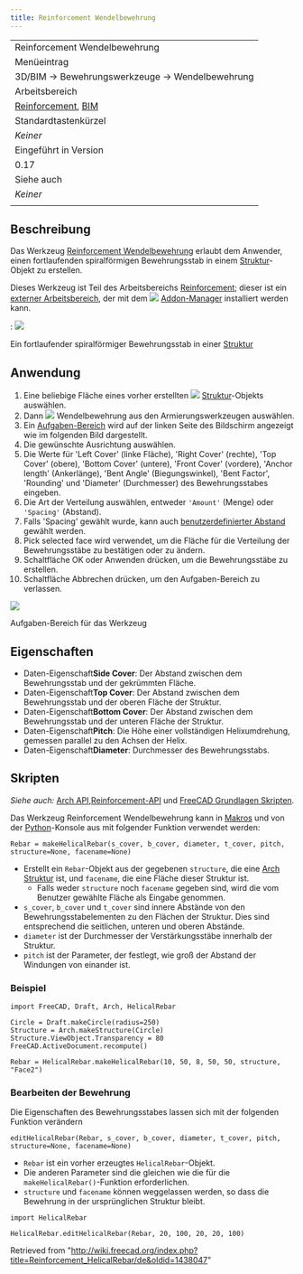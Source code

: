 ```yaml
---
title: Reinforcement Wendelbewehrung
---
```

|  |
| --- |
| Reinforcement Wendelbewehrung |
| Menüeintrag |
| 3D/BIM → Bewehrungswerkzeuge → Wendelbewehrung |
| Arbeitsbereich |
| [Reinforcement](/Reinforcement_Workbench/de "Reinforcement Workbench/de"), [BIM](/BIM_Workbench/de "BIM Workbench/de") |
| Standardtastenkürzel |
| *Keiner* |
| Eingeführt in Version |
| 0.17 |
| Siehe auch |
| *Keiner* |
|  |

## Beschreibung

Das Werkzeug [Reinforcement Wendelbewehrung](/Reinforcement_HelicalRebar "Reinforcement HelicalRebar") erlaubt dem Anwender, einen fortlaufenden spiralförmigen Bewehrungsstab in einem [Struktur](/Arch_Structure/de "Arch Structure/de")-Objekt zu erstellen.

Dieses Werkzeug ist Teil des Arbeitsbereichs [Reinforcement](/Reinforcement_Workbench/de "Reinforcement Workbench/de"); dieser ist ein [externer Arbeitsbereich](/External_workbenches/de "External workbenches/de"), der mit dem ![](/images/Std_AddonMgr.svg) [Addon-Manager](/Std_AddonMgr/de "Std AddonMgr/de") installiert werden kann.

:   ![](/images/Arch_Rebar_Helical_example.png)

Ein fortlaufender spiralförmiger Bewehrungsstab in einer [Struktur](/Arch_Structure/de "Arch Structure/de")

## Anwendung

1. Eine beliebige Fläche eines vorher erstellten ![](/images/Arch_Structure.svg) [Struktur](/Arch_Structure/de "Arch Structure/de")-Objekts auswählen.
2. Dann ![](/images/Reinforcement_HelicalRebar.svg) Wendelbewehrung aus den Armierungswerkzeugen auswählen.
3. Ein [Aufgaben-Bereich](/Task_panel/de "Task panel/de") wird auf der linken Seite des Bildschirm angezeigt wie im folgenden Bild dargestellt.
4. Die gewünschte Ausrichtung auswählen.
5. Die Werte für 'Left Cover' (linke Fläche), 'Right Cover' (rechte), 'Top Cover' (obere), 'Bottom Cover' (untere), 'Front Cover' (vordere), 'Anchor length' (Ankerlänge), 'Bent Angle' (Biegungswinkel), 'Bent Factor', 'Rounding' und 'Diameter' (Durchmesser) des Bewehrungsstabes eingeben.
6. Die Art der Verteilung auswählen, entweder `'Amount'` (Menge) oder `'Spacing'` (Abstand).
7. Falls 'Spacing' gewählt wurde, kann auch [benutzerdefinierter Abstand](/Reinforcement_Custom_Spacing/de "Reinforcement Custom Spacing/de") gewählt werden.
8. Pick selected face wird verwendet, um die Fläche für die Verteilung der Bewehrungsstäbe zu bestätigen oder zu ändern.
9. Schaltfläche OK oder Anwenden drücken, um die Bewehrungsstäbe zu erstellen.
10. Schaltfläche Abbrechen drücken, um den Aufgaben-Bereich zu verlassen.

![](/images/HelicalRebarDialog.png)

Aufgaben-Bereich für das Werkzeug

## Eigenschaften

* Daten-Eigenschaft**Side Cover**: Der Abstand zwischen dem Bewehrungsstab und der gekrümmten Fläche.
* Daten-Eigenschaft**Top Cover**: Der Abstand zwischen dem Bewehrungsstab und der oberen Fläche der Struktur.
* Daten-Eigenschaft**Bottom Cover**: Der Abstand zwischen dem Bewehrungsstab und der unteren Fläche der Struktur.
* Daten-Eigenschaft**Pitch**: Die Höhe einer vollständigen Helixumdrehung, gemessen parallel zu den Achsen der Helix.
* Daten-Eigenschaft**Diameter**: Durchmesser des Bewehrungsstabs.

## Skripten

*Siehe auch:* [Arch API](/Arch_API/de "Arch API/de"),[Reinforcement-API](/Reinforcement_API/de "Reinforcement API/de") und [FreeCAD Grundlagen Skripten](/FreeCAD_Scripting_Basics/de "FreeCAD Scripting Basics/de").

Das Werkzeug Reinforcement Wendelbewehrung kann in [Makros](/Macros/de "Macros/de") und von der [Python](/Python/de "Python/de")-Konsole aus mit folgender Funktion verwendet werden:

```
Rebar = makeHelicalRebar(s_cover, b_cover, diameter, t_cover, pitch, structure=None, facename=None)

```

* Erstellt ein `Rebar`-Objekt aus der gegebenen `structure`, die eine [Arch Struktur](/Arch_Structure/de "Arch Structure/de") ist, und `facename`, die eine Fläche dieser Struktur ist.
  + Falls weder `structure` noch `facename` gegeben sind, wird die vom Benutzer gewählte Fläche als Eingabe genommen.
* `s_cover`, `b_cover` und `t_cover` sind innere Abstände von den Bewehrungsstabelementen zu den Flächen der Struktur. Dies sind entsprechend die seitlichen, unteren und oberen Abstände.
* `diameter` ist der Durchmesser der Verstärkungsstäbe innerhalb der Struktur.
* `pitch` ist der Parameter, der festlegt, wie groß der Abstand der Windungen von einander ist.

### Beispiel

```
import FreeCAD, Draft, Arch, HelicalRebar

Circle = Draft.makeCircle(radius=250)
Structure = Arch.makeStructure(Circle)
Structure.ViewObject.Transparency = 80
FreeCAD.ActiveDocument.recompute()

Rebar = HelicalRebar.makeHelicalRebar(10, 50, 8, 50, 50, structure, "Face2")

```

### Bearbeiten der Bewehrung

Die Eigenschaften des Bewehrungsstabes lassen sich mit der folgenden Funktion verändern

```
editHelicalRebar(Rebar, s_cover, b_cover, diameter, t_cover, pitch, structure=None, facename=None)

```

* `Rebar` ist ein vorher erzeugtes `HelicalRebar`-Objekt.
* Die anderen Parameter sind die gleichen wie die für die `makeHelicalRebar()`-Funktion erforderlichen.
* `structure` und `facename` können weggelassen werden, so dass die Bewehrung in der ursprünglichen Struktur bleibt.

```
import HelicalRebar

HelicalRebar.editHelicalRebar(Rebar, 20, 100, 20, 20, 100)

```

Retrieved from "<http://wiki.freecad.org/index.php?title=Reinforcement_HelicalRebar/de&oldid=1438047>"